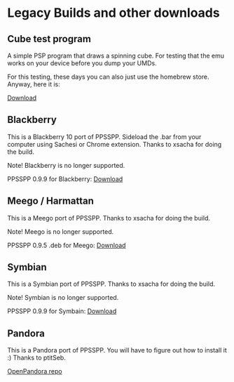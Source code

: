 # Legacy Builds and other downloads

## Cube test program

A simple PSP program that draws a spinning cube. For testing that the emu works on your device before you dump your UMDs.

For this testing, these days you can also just use the homebrew store. Anyway, here it is:

[Download](https://www.ppsspp.org/files/cube.elf)

## Blackberry

This is a Blackberry 10 port of PPSSPP. Sideload the .bar from your computer using Sachesi or Chrome extension. Thanks to xsacha for doing the build.

Note! Blackberry is no longer supported.

PPSSPP 0.9.9 for Blackberry: [Download](https://www.ppsspp.org/files/0_9_9/PPSSPP-v0.9.9.bar)

## Meego / Harmattan

This is a Meego port of PPSSPP. Thanks to xsacha for doing the build.

Note! Meego is no longer supported.

PPSSPP 0.9.5 .deb for Meego: [Download](https://www.ppsspp.org/files/0_9_5/PPSSPP-v0.9.5.deb)

## Symbian

This is a Symbian port of PPSSPP. Thanks to xsacha for doing the build.

Note! Symbian is no longer supported.

PPSSPP 0.9.9 for Symbain: [Download](https://www.ppsspp.org/files/0_9_9/PPSSPP-v0.9.9.sis)

## Pandora

This is a Pandora port of PPSSPP. You will have to figure out how to install it :) Thanks to ptitSeb.

[OpenPandora repo](http://repo.openpandora.org/?page=detail&app=ppsspp_ptitseb)